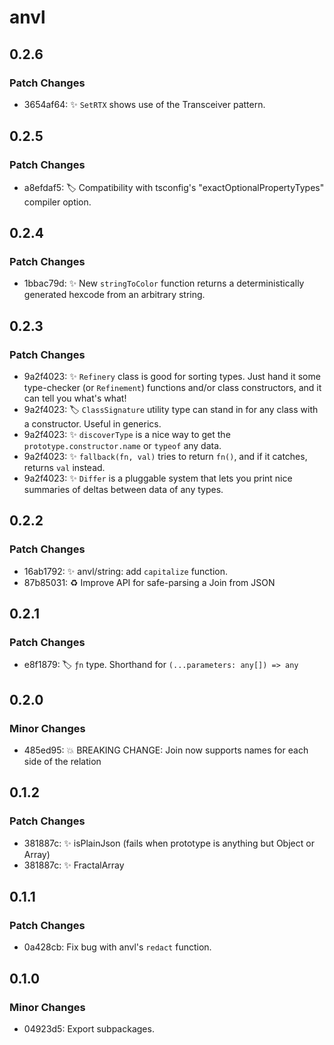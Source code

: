 # anvl

## 0.2.6

### Patch Changes

- 3654af64: ✨ `SetRTX` shows use of the Transceiver pattern.

## 0.2.5

### Patch Changes

- a8efdaf5: 🏷️ Compatibility with tsconfig's "exactOptionalPropertyTypes" compiler option.

## 0.2.4

### Patch Changes

- 1bbac79d: ✨ New `stringToColor` function returns a deterministically generated hexcode from an arbitrary string.

## 0.2.3

### Patch Changes

- 9a2f4023: ✨ `Refinery` class is good for sorting types. Just hand it some type-checker (or `Refinement`) functions and/or class constructors, and it can tell you what's what!
- 9a2f4023: 🏷️ `ClassSignature` utility type can stand in for any class with a constructor. Useful in generics.
- 9a2f4023: ✨ `discoverType` is a nice way to get the `prototype.constructor.name` or `typeof` any data.
- 9a2f4023: ✨ `fallback(fn, val)` tries to return `fn()`, and if it catches, returns `val` instead.
- 9a2f4023: ✨ `Differ` is a pluggable system that lets you print nice summaries of deltas between data of any types.

## 0.2.2

### Patch Changes

- 16ab1792: ✨ anvl/string: add `capitalize` function.
- 87b85031: ♻️ Improve API for safe-parsing a Join from JSON

## 0.2.1

### Patch Changes

- e8f1879: 🏷️ `ƒn` type. Shorthand for `(...parameters: any[]) => any`

## 0.2.0

### Minor Changes

- 485ed95: 💥 BREAKING CHANGE: Join now supports names for each side of the relation

## 0.1.2

### Patch Changes

- 381887c: ✨ isPlainJson (fails when prototype is anything but Object or Array)
- 381887c: ✨ FractalArray

## 0.1.1

### Patch Changes

- 0a428cb: Fix bug with anvl's `redact` function.

## 0.1.0

### Minor Changes

- 04923d5: Export subpackages.
